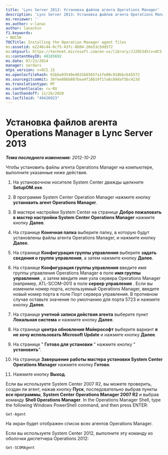```yaml
---
title: 'Lync Server 2013: Установка файлов агента Operations Manager'
description: 'Lync Server 2013: Установка файлов агента Operations Manager.'
ms.reviewer: ''
ms.author: v-lanac
author: lanachin
f1.keywords:
- NOCSH
TOCTitle: Installing the Operation Manager agent files
ms:assetid: e2246c44-0c75-43fc-8b04-26e53c5dd572
ms:mtpsurl: https://technet.microsoft.com/en-us/library/JJ205345(v=OCS.15)
ms:contentKeyID: 48185692
ms.date: 07/23/2014
manager: serdars
mtps_version: v=OCS.15
ms.openlocfilehash: 61bba93549e4831b65657a1fe80c918bbcb45572
ms.sourcegitcommit: 36fee89bb887bea4f18b19f17a8c69daf5bc423d
ms.translationtype: MT
ms.contentlocale: ru-RU
ms.lasthandoff: 11/26/2020
ms.locfileid: "49426923"
---
```

# <a name="installing-the-operation-manager-agent-files-in-lync-server-2013"></a>Установка файлов агента Operations Manager в Lync Server 2013

<div data-xmlns="http://www.w3.org/1999/xhtml">

<div class="topic" data-xmlns="http://www.w3.org/1999/xhtml" data-msxsl="urn:schemas-microsoft-com:xslt" data-cs="https://msdn.microsoft.com/">

<div data-asp="https://msdn2.microsoft.com/asp">



</div>

<div id="mainSection">

<div id="mainBody">

<span> </span>

_**Тема последнего изменения:** 2012-10-20_

Чтобы установить файлы агента Operations Manager на компьютере, выполните указанные ниже действия.

1.  На установочном носителе System Center дважды щелкните **SetupOM.exe**.

2.  В программе System Center Operation Manager нажмите кнопку **установить агент Operations Manager**.

3.  В мастере настройки System Center на странице **Добро пожаловать в мастер настройки System Center Operations Manager** нажмите кнопку **Далее**.

4.  На странице **Конечная папка** выберите папку, в которую будут установлены файлы агента Operations Manager, и нажмите кнопку **Далее**.

5.  На странице **Конфигурация группы управления** выберите **задать сведения о группе управления**, а затем нажмите кнопку **Далее**.

6.  На странице **Конфигурация группы управления** введите имя группы управления Operations Manager в поле **имя группы управления** , а затем введите имя узла сервера Operations Manager (например, ATL-SCOM-001) в поле **сервер управления** . Если вы изменили номер порта, используемый Operations Manager, введите новый номер порта в поле Порт сервера управления. В противном случае оставьте значение по умолчанию для порта 5723 и нажмите кнопку **Далее**.

7.  На странице **учетной записи действия агента** выберите пункт **Локальная система** и нажмите кнопку **Далее**.

8.  На странице **центра обновления Майкрософт** выберите вариант **я не хочу использовать Microsoft Update** и нажмите кнопку **Далее**.

9.  На странице " **Готово для установки** " нажмите кнопку " **установить**".

10. На странице **Завершение работы мастера установки System Center Operations Manager** нажмите кнопку **Готово**.

11. Нажмите кнопку **Выход**.

Если вы используете System Center 2007 R2, вы можете проверить, создан ли агент, нажав кнопку **Пуск**, последовательно выбрав пункты **все программы**, **System Center Operations Manager 2007 R2** и выбрав команду **Shell Operations Manager**. In the Operations Manager Shell, type the following Windows PowerShell command, and then press ENTER:

    Get-Agent 

На экран будет отображен список всех агентов Operations Manager.

Если вы используете System Center 2012, выполните эту команду из оболочки диспетчера Operations 2012:

    Get-SCOMAgent

</div>

<span> </span>

</div>

</div>

</div>

